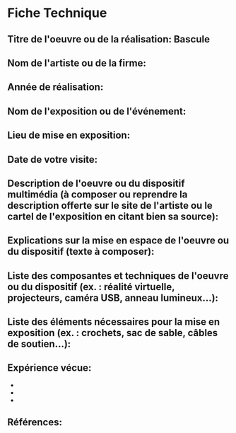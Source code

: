 # Fiche Technique

## Titre de l'oeuvre ou de la réalisation: Bascule

## Nom de l'artiste ou de la firme: 

## Année de réalisation: 

## Nom de l'exposition ou de l'événement: 

## Lieu de mise en exposition: 

## Date de votre visite: 

## Description de l'oeuvre ou du dispositif multimédia (à composer ou reprendre la description offerte sur le site de l'artiste ou le cartel de l'exposition en citant bien sa source): 

## Explications sur la mise en espace de l'oeuvre ou du dispositif (texte à composer): 

## Liste des composantes et techniques de l'oeuvre ou du dispositif (ex. : réalité virtuelle, projecteurs, caméra USB, anneau lumineux...): 

## Liste des éléments nécessaires pour la mise en exposition (ex. : crochets, sac de sable, câbles de soutien...): 

## Expérience vécue:

*
*
*

## Références: 
